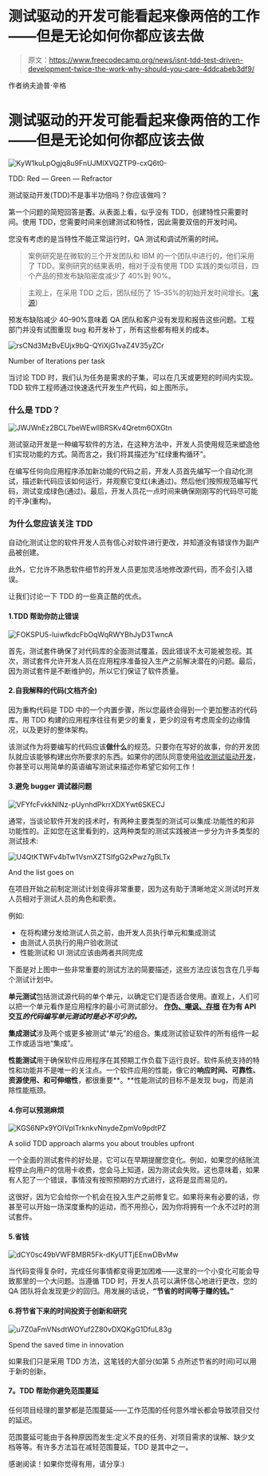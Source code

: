 # 测试驱动的开发可能看起来像两倍的工作——但是无论如何你都应该去做

> 原文：<https://www.freecodecamp.org/news/isnt-tdd-test-driven-development-twice-the-work-why-should-you-care-4ddcabeb3df9/>

作者纳夫迪普·辛格

# 测试驱动的开发可能看起来像两倍的工作——但是无论如何你都应该去做

![KyW1kuLpOgjq8u9FnUJMlXVQZTP9-cxQ6t0-](img/c0afab16ebf6ab61360544c8d5a7c57a.png)

TDD: Red — Green — Refractor

测试驱动开发(TDD)不是事半功倍吗？你应该做吗？

第一个问题的简短回答是**否**。从表面上看，似乎没有 TDD，创建特性只需要时间。使用 TDD，您需要时间来创建测试和特性，因此需要双倍的开发时间。

您没有考虑的是当特性不能正常运行时，QA 测试和调试所需的时间。

> 案例研究是在微软的三个开发团队和 IBM 的一个团队中进行的，他们采用了 TDD。案例研究的结果表明，相对于没有使用 TDD 实践的类似项目，四个产品的预发布缺陷密度减少了 40%到 90%。

> 主观上，在采用 TDD 之后，团队经历了 15–35%的初始开发时间增长。([来源](https://www.microsoft.com/en-us/research/wp-content/uploads/2009/10/Realizing-Quality-Improvement-Through-Test-Driven-Development-Results-and-Experiences-of-Four-Industrial-Teams-nagappan_tdd.pdf))

预发布缺陷减少 40–90%意味着 QA 团队和客户没有发现和报告这些问题。工程部门并没有试图重现 bug 和开发补丁，所有这些都有相关的成本。

![rsCNd3MzBvEUjx9bQ-QYiXjG1vaZ4V35yZCr](img/e596b35887a53dfb6d82b5559e72afe3.png)

Number of Iterations per task

当讨论 TDD 时，我们认为任务是需求的子集，可以在几天或更短的时间内实现。TDD 软件工程师通过快速迭代开发生产代码，如上图所示。

### 什么是 TDD？

![JWJWnEz2BCL7beWEwIlBRSKv4Qretm6OXGtn](img/a524192d436845e3cb88f358cb24fc0c.png)

测试驱动开发是一种编写软件的方法，在这种方法中，开发人员使用规范来塑造他们实现功能的方式。简而言之，我们将其描述为“红绿重构循环”。

在编写任何向应用程序添加新功能的代码之前，开发人员首先编写一个自动化测试，描述新代码应该如何运行，并观察它变红(未通过)。然后他们按照规范编写代码，测试变成绿色(通过)。最后，开发人员花一点时间来确保刚刚写的代码尽可能的干净(重构)。

### 为什么您应该关注 TDD

自动化测试让您的软件开发人员有信心对软件进行更改，并知道没有错误作为副产品被创建。

此外，它允许不熟悉软件细节的开发人员更加灵活地修改源代码，而不会引入错误。

让我们讨论一下 TDD 的一些真正酷的优点。

#### 1.TDD 帮助你防止错误

![FOKSPU5-luiwfkdcFbOqWqRWYBhJyD3TwncA](img/df03d2ce8eb83c22e9712b2f1d439b0c.png)

首先，测试套件确保了对代码库的全面测试覆盖，因此错误不太可能被忽视。其次，测试套件允许开发人员在应用程序准备投入生产之前解决潜在的问题。最后，因为测试套件是不断维护的，所以它们保证了软件质量。

#### 2.自我解释的代码(文档齐全)

因为重构代码是 TDD 中的一个内置步骤，所以您最终会得到一个更加整洁的代码库。用 TDD 构建的应用程序往往有更少的重复，更少的没有考虑周全的边缘情况，以及更好的整体架构。

该测试作为将要编写的代码应该**做什么**的规范。只要你在写好的故事，你的开发团队就应该能够构建出你所要求的东西。如果你的团队同意使用[验收测试驱动开发](https://en.wikipedia.org/wiki/Test-driven_development#TDD_and_ATDD)，你甚至可以用简单的英语编写测试来描述你希望它如何工作！

#### 3.避免 bugger 调试器问题

![VFYfcFvkkNINz-pUynhdPkrrXDXYwt6SKECJ](img/13247cae262d2cf1bb0b96a6b52b2ca7.png)

通常，当谈论软件开发的技术时，有两种主要类型的测试可以集成:功能性的和非功能性的。正如您在这里看到的，这两种类型的测试实践被进一步分为许多类型的测试技术:

![U4QtKTWFv4bTw1VsmXZTSIfgG2xPwz7gBLTx](img/ee6fce5818c6e823e198d22e95a61841.png)

And the list goes on

在项目开始之前制定测试计划变得非常重要，因为这有助于清晰地定义测试时开发人员相对于测试人员的角色和职责。

例如:

*   在将构建分发给测试人员之前，由开发人员执行单元和集成测试
*   由测试人员执行的用户验收测试
*   性能测试和 UI 测试应该由两者共同完成

下面是对上图中一些非常重要的测试方法的简要描述，这些方法应该包含在几乎每个测试计划中。

**单元测试**包括测试源代码的单个单元，以确定它们是否适合使用。直观上，人们可以把一个单元看作是应用程序的最小可测试部分。 [**作伪、嘲讽、存根**](https://www.martinfowler.com/articles/mocksArentStubs.html) **在为有 API 交互*的代码编写单元测试时是必不可少的。***

**集成测试**涉及两个或更多被测试“单元”的组合。集成测试验证软件的所有组件一起工作或适当地“集成”。

**性能测试**用于确保软件应用程序在其预期工作负载下运行良好。软件系统支持的特性和功能并不是唯一的关注点。一个软件应用的性能，像它的**响应时间、可靠性、资源使用、**和**可伸缩性**，都很重要**。**性能测试的目标不是发现 bug，而是消除性能瓶颈。

#### 4.你可以预测麻烦

![KGS6NPx9YOIVplTrknkvNnydeZpmVo9pdtPZ](img/c50e8180632e9e1664237569aab2f4d5.png)

A solid TDD approach alarms you about troubles upfront

一个全面的测试套件的好处是，它可以在早期提醒您变化。例如，如果您的结账流程停止向用户的信用卡收费，您会马上知道，因为测试会失败。这也意味着，如果有人犯了一个错误，事情没有按照预期的方式进行，这将是显而易见的。

这很好，因为它会给你一个机会在投入生产之前修复它。如果将来有必要的话，你甚至可以开始一场深度重构的运动，而不用担心，因为你将拥有一个永不过时的测试套件。

#### 5.省钱

![dCY0sc49bVWFBMBR5Fk-dKyUTTjEEnwDBvMw](img/fc266f75ec787f31a5b4bfd21b0887ed.png)

当代码变得复杂时，完成任何事情都变得更加困难——这里的一个小变化可能会导致那里的一个大问题。当遵循 TDD 时，开发人员可以满怀信心地进行更改，您的 QA 团队将会发现更少的回归。用发展的话说，**“节省的时间等于赚的钱。”**

#### 6.将节省下来的时间投资于创新和研究

![u7Z0aFmVNsdtWOYuf2Z80vDXQKgG1DfuL83g](img/a257ac0cc772648d716da2a936fdb24b.png)

Spend the saved time in innovation

如果我们只是采用 TDD 方法，这笔钱的大部分(如第 5 点所述节省的时间)可以用于新的创新。

#### **7。TDD 帮助你避免范围蔓延**

任何项目经理的噩梦都是范围蔓延——工作范围的任何意外增长都会导致项目交付的延迟。

范围蔓延可能由于各种原因而发生:定义不良的任务、对项目需求的误解、缺少文档等等。有许多方法旨在减轻范围蔓延，TDD 是其中之一。

感谢阅读！如果你觉得有用，请分享:)
